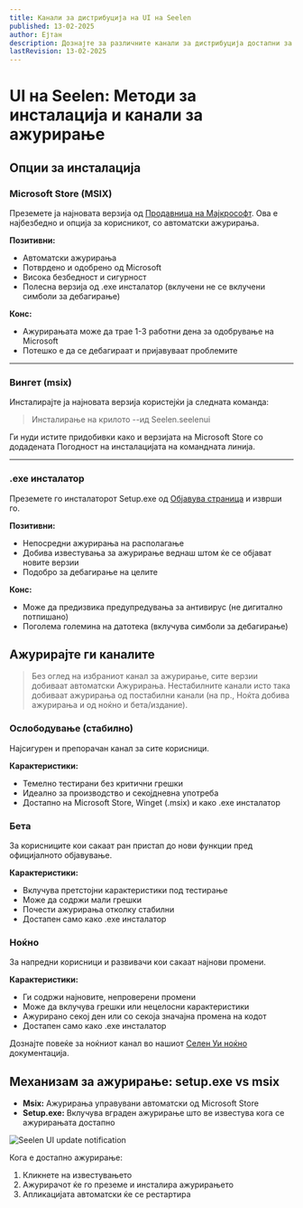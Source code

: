 ```yaml
---
title: Канали за дистрибуција на UI на Seelen
published: 13-02-2025
author: Ејтан
description: Дознајте за различните канали за дистрибуција достапни за UI на Seelen
lastRevision: 13-02-2025
---
```


# UI на Seelen: Методи за инсталација и канали за ажурирање

## Опции за инсталација

### Microsoft Store (MSIX)

Преземете ја најновата верзија од
[Продавница на Мајкрософт](https://www.microsoft.com/store). Ова е најбезбедно и
опција за корисникот, со автоматски ажурирања.

**Позитивни:**

- Автоматски ажурирања
- Потврдено и одобрено од Microsoft
- Висока безбедност и сигурност
- Полесна верзија од .exe инсталатор (вклучени не се вклучени симболи за
  дебагирање)

**Конс:**

- Ажурирањата може да трае 1-3 работни дена за одобрување на Microsoft
- Потешко е да се дебагираат и пријавуваат проблемите

---

### Вингет (msix)

Инсталирајте ја најновата верзија користејќи ја следната команда:

> Инсталирање на крилото --ид Seelen.seelenui

Ги нуди истите придобивки како и верзијата на Microsoft Store со додадената
Погодност на инсталацијата на командната линија.

---

### .exe инсталатор

Преземете го инсталаторот Setup.exe од
[Објавува страница](https://github.com/eythaann/Seelen-UI/releases) и изврши го.

**Позитивни:**

- Непосредни ажурирања на располагање
- Добива известувања за ажурирање веднаш штом ќе се објават новите верзии
- Подобро за дебагирање на целите

**Конс:**

- Може да предизвика предупредувања за антивирус (не дигитално потпишано)
- Поголема големина на датотека (вклучува симболи за дебагирање)

## Ажурирајте ги каналите

> Без оглед на избраниот канал за ажурирање, сите верзии добиваат автоматски
> Ажурирања. Нестабилните канали исто така добиваат ажурирања од постабилни
> канали (на пр., Ноќта добива ажурирања и од ноќно и бета/издание).

### Ослободување (стабилно)

Најсигурен и препорачан канал за сите корисници.

**Карактеристики:**

- Темелно тестирани без критични грешки
- Идеално за производство и секојдневна употреба
- Достапно на Microsoft Store, Winget (.msix) и како .exe инсталатор

### Бета

За корисниците кои сакаат ран пристап до нови функции пред официјалното
објавување.

**Карактеристики:**

- Вклучува претстојни карактеристики под тестирање
- Може да содржи мали грешки
- Почести ажурирања отколку стабилни
- Достапен само како .exe инсталатор

### Ноќно

За напредни корисници и развивачи кои сакаат најнови промени.

**Карактеристики:**

- Ги содржи најновите, непроверени промени
- Може да вклучува грешки или нецелосни карактеристики
- Ажурирано секој ден или со секоја значајна промена на кодот
- Достапен само како .exe инсталатор

Дознајте повеќе за ноќниот канал во нашиот
[Селен Уи ноќно](https://seelen.io/blog/nightly) документација.

## Механизам за ажурирање: setup.exe vs msix

- **Msix:** Ажурирања управувани автоматски од Microsoft Store
- **Setup.exe:** Вклучува вграден ажурирање што ве известува кога се ажурирањата
  достапно

![Seelen UI update notification](https://github.com/Seelen-Inc/slu-blog/blob/master/blog/seelen-ui-distribution-channels/image.png?raw=true)

Кога е достапно ажурирање:

1. Кликнете на известувањето
2. Ажурирачот ќе го преземе и инсталира ажурирањето
3. Апликацијата автоматски ќе се рестартира
